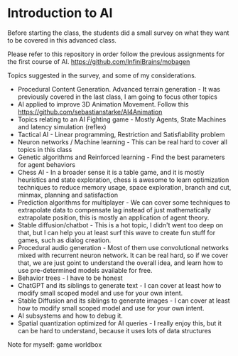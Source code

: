 # Introduction to AI

Before starting the class, the students did a small survey on what they want to be covered in this advanced class.

Please refer to this repository in order follow the previous assignments for the first course of AI. https://github.com/InfiniBrains/mobagen

Topics suggested in the survey, and some of my considerations.
- Procedural Content Generation. Advanced terrain generation - It was previously covered in the last class, I am going to focus other topics
- AI applied to improve 3D Animation Movement. Follow this https://github.com/sebastianstarke/AI4Animation
- Topics relating to an AI Fighting game - Mostly Agents, State Machines and latency simulation (reflex)
- Tactical AI - Linear programming, Restriction and Satisfiability problem
- Neuron networks / Machine learning - This can be real hard to cover all topics in this class
- Genetic algorithms and Reinforced learning - Find the best parameters for agent behaviors  
- Chess AI - In a broader sense it is a table game, and it is mostly heuristics and state exploration, chess is awesome to learn optimization techniques to reduce memory usage, space exploration, branch and cut, minmax, planning and satisfaction
- Prediction algorithms for multiplayer - We can cover some techniques to extrapolate data to compensate lag instead of just mathematically extrapolate position, this is mostly an application of agent theory. 
- Stable diffusion/chatbot - This is a hot topic, I didn't went too deep on that, but I can help you at least surf this wave to create fun stuff for games, such as dialog creation.
- Procedural audio generation - Most of them use convolutional networks mixed with recurrent neuron network. It can be real hard, so if we cover that, we are just goint to understand the overall idea, and learn how to use pre-determined models available for free.
- Behavior trees - I have to be honest
- ChatGPT and its siblings to generate text - I can cover at least how to modify small scoped model and use for your own intent.
- Stable Diffusion and its siblings to generate images - I can cover at least how to modify small scoped model and use for your own intent.
- AI subsystems and how to debug it.
- Spatial quantization optimized for AI queries - I really enjoy this, but it can be hard to understand, because it uses lots of data structures

Note for myself: game worldbox